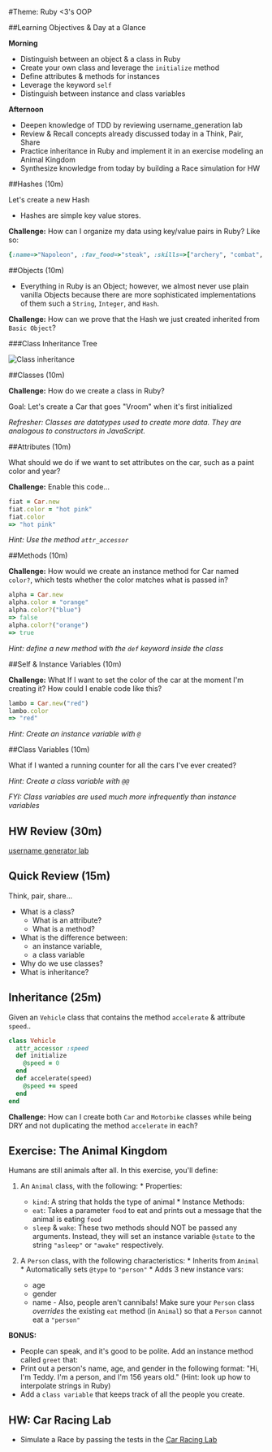 #Theme: Ruby <3's OOP

##Learning Objectives & Day at a Glance

**Morning**

* Distinguish between an object & a class in Ruby
* Create your own class and leverage the `initialize` method
* Define attributes & methods for instances
* Leverage the keyword `self`
* Distinguish between instance and class variables

**Afternoon**

* Deepen knowledge of TDD by reviewing username_generation lab
* Review & Recall concepts already discussed today in a Think, Pair, Share
* Practice inheritance in Ruby and implement it in an exercise modeling an Animal Kingdom
* Synthesize knowledge from today by building a Race simulation for HW

##Hashes (10m)

Let's create a new Hash

* Hashes are simple key value stores.

**Challenge:**
How can I organize my data using key/value pairs in Ruby? Like so:

```ruby
{:name=>"Napoleon", :fav_food=>"steak", :skills=>["archery", "combat", "egg farming"]}
```

##Objects (10m)

* Everything in Ruby is an Object; however, we almost never use plain vanilla Objects because there are more sophisticated implementations of them such a `String`, `Integer`, and `Hash`.

**Challenge:**
How can we prove that the Hash we just created inherited from `Basic Object`?

###Class Inheritance Tree

![Class inheritance](http://i.stack.imgur.com/rvcEi.png)

##Classes (10m)

**Challenge:**
How do we create a class in Ruby? 

Goal: Let's create a Car that goes "Vroom" when it's first initialized

*Refresher: Classes are datatypes used to create more data. They are analogous to constructors in JavaScript.*

##Attributes (10m)

What should we do if we want to set attributes on the car, such as a paint color and year?

**Challenge:**
Enable this code...

```ruby
fiat = Car.new
fiat.color = "hot pink"
fiat.color
=> "hot pink"
```

*Hint: Use the method `attr_accessor`*

##Methods (10m)

**Challenge:**
How would we create an instance method for Car named `color?`, which tests whether the color matches what is passed in?

```ruby
alpha = Car.new
alpha.color = "orange"
alpha.color?("blue")
=> false
alpha.color?("orange")
=> true
```

*Hint: define a new method with the `def` keyword inside the class*

##Self & Instance Variables (10m)

**Challenge:**
What If I want to set the color of the car at the moment I'm creating it? How could I enable code like this?

```ruby
lambo = Car.new("red")
lambo.color
=> "red"
```

*Hint: Create an instance variable with `@`*

##Class Variables (10m)

What if I wanted a running counter for all the cars I've ever created?

*Hint: Create a class variable with `@@`*

*FYI: Class variables are used much more infrequently than instance variables*


## HW Review (30m)

[username generator lab](https://github.com/sf-wdi-18/username_generator)

## Quick Review (15m)

Think, pair, share...

  * What is a class?
    - What is an attribute?
    - What is a method?
  * What is the difference between:
    - an instance variable,
    - a class variable
  * Why do we use classes?
  * What is inheritance?
  
## Inheritance (25m)

Given an `Vehicle` class that contains the method `accelerate` & attribute `speed`..

```ruby
class Vehicle
  attr_accessor :speed
  def initialize
  	@speed = 0
  end
  def accelerate(speed)
  	@speed += speed
  end
end
```

**Challenge:**
How can I create both `Car` and `Motorbike` classes while being DRY and not duplicating the method `accelerate` in each?

## Exercise: The Animal Kingdom

Humans are still animals after all. In this exercise, you'll define:

  1. An `Animal` class, with the following:
    * Properties:
      * `kind`: A string that holds the type of animal
    * Instance Methods:
      * `eat`: Takes a parameter `food` to eat and prints out a message that the animal is eating `food`
      * `sleep` & `wake`: These two methods should NOT be passed any arguments. Instead, they will set an instance variable `@state` to the string `"asleep"` or `"awake"` respectively.

  2. A `Person` class, with the following characteristics:
    * Inherits from `Animal`
    * Automatically sets `@type` to `"person"` 
    * Adds 3 new instance vars:
      * age
      * gender
      * name
    - Also, people aren't cannibals! Make sure your `Person` class *overrides* the existing `eat` method (in `Animal`) so that a `Person` cannot eat a `"person"`

**BONUS:**

* People can speak, and it's good to be polite. Add an instance method called `greet` that:
* Print out a person's name, age, and gender in the following format: "Hi, I'm Teddy. I'm a person, and I'm 156 years old." (Hint: look up how to interpolate strings in Ruby)
 * Add a `class variable` that keeps track of all the people you create.


## HW: Car Racing Lab

* Simulate a Race by passing the tests in the [Car Racing Lab](https://github.com/sf-wdi-18/car_race_tdd)
